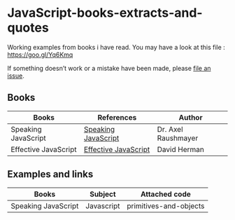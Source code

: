 # JavaScript-books-extracts-and-quotes

Working examples from books i have read. You may have a look at this file : https://goo.gl/Yq6Kmq

If something doesn’t work or a mistake have been made, please [file an issue](https://github.com/FabienGreard/JavaScript-book-s-extracts-and-quotes/issues/new).

## Books

| Books |	References | Author |
| ----- | ---------- | ------ |
| Speaking JavaScript |	[Speaking JavaScript](http://speakingjs.com/es5/index.html) | Dr. Axel Raushmayer |
| Effective JavaScript |	[Effective JavaScript](https://github.com/transidai1705/javascript-ebooks/blob/master/%5BEffective%20JavaScript%2068%20Specific%20Ways%20to%20Harness%20the%20Power%20of%20JavaScript%20(Effective%20Software%20Development%20Series)%20by%20David%20Herman%20-%202013%5D.pdf) | David Herman |

## Examples and links

| Books |	Subject | Attached code |
| ----- | ------- | ------------- |
| Speaking JavaScript | Javascript |	primitives-and-objects |
